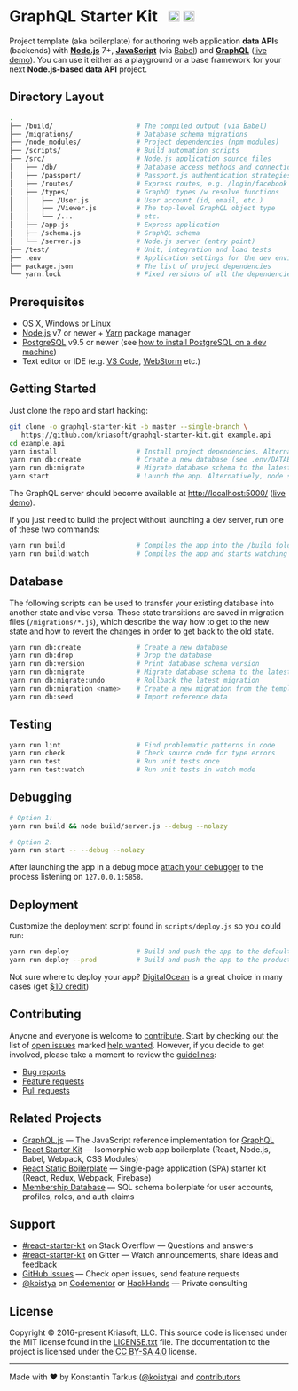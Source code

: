 # GraphQL Starter Kit &nbsp; <a href="https://github.com/kriasoft/graphql-starter-kit/stargazers"><img src="https://img.shields.io/github/stars/kriasoft/graphql-starter-kit.svg?style=social&label=Star&maxAge=3600" height="20"></a> <a href="https://twitter.com/ReactStarter"><img src="https://img.shields.io/twitter/follow/ReactStarter.svg?style=social&label=Follow&maxAge=3600" height="20"></a>

Project template (aka boilerplate) for authoring web application **data API**s (backends) with
**[Node.js][node]** 7+, **[JavaScript][js]** (via [Babel][babel]) and **[GraphQL][gql]**
([live demo][demo]). You can use it either as a playground or a base framework for your next
**Node.js-based data API** project.


## Directory Layout

```bash
.
├── /build/                     # The compiled output (via Babel)
├── /migrations/                # Database schema migrations
├── /node_modules/              # Project dependencies (npm modules)
├── /scripts/                   # Build automation scripts
├── /src/                       # Node.js application source files
│   ├── /db/                    # Database access methods and connection pooling
│   ├── /passport/              # Passport.js authentication strategies
│   ├── /routes/                # Express routes, e.g. /login/facebook
│   ├── /types/                 # GraphQL types /w resolve functions
│   │   ├── /User.js            # User account (id, email, etc.)
│   │   ├── /Viewer.js          # The top-level GraphQL object type
│   │   └── /...                # etc.
│   ├── /app.js                 # Express application
│   ├── /schema.js              # GraphQL schema
│   └── /server.js              # Node.js server (entry point)
├── /test/                      # Unit, integration and load tests
├── .env                        # Application settings for the dev environment
├── package.json                # The list of project dependencies
└── yarn.lock                   # Fixed versions of all the dependencies
```


## Prerequisites

* OS X, Windows or Linux
* [Node.js][node] v7 or newer + [Yarn][yarn] package manager
* [PostgreSQL][pg] v9.5 or newer (see [how to install PostgreSQL on a dev machine](https://devcenter.heroku.com/articles/heroku-postgresql#local-setup))
* Text editor or IDE (e.g. [VS Code][code], [WebStorm][wstorm] etc.)


## Getting Started

Just clone the repo and start hacking:

```bash
git clone -o graphql-starter-kit -b master --single-branch \
   https://github.com/kriasoft/graphql-starter-kit.git example.api
cd example.api
yarn install                    # Install project dependencies. Alternatively, npm install
yarn run db:create              # Create a new database (see .env/DATABASE_URL), or create it manually
yarn run db:migrate             # Migrate database schema to the latest version
yarn start                      # Launch the app. Alternatively, node scripts/start.js
```

The GraphQL server should become available at [http://localhost:5000/](http://localhost:5000/)
([live demo][demo]).

If you just need to build the project without launching a dev server, run one of these two commands:

```bash
yarn run build                  # Compiles the app into the /build folder
yarn run build:watch            # Compiles the app and starts watching for changes
```


## Database

The following scripts can be used to transfer your existing database into another state and vise
versa. Those state transitions are saved in migration files (`/migrations/*.js`), which describe
the way how to get to the new state and how to revert the changes in order to get back to the old
state.

```bash
yarn run db:create              # Create a new database
yarn run db:drop                # Drop the database
yarn run db:version             # Print database schema version
yarn run db:migrate             # Migrate database schema to the latest version
yarn run db:migrate:undo        # Rollback the latest migration
yarn run db:migration <name>    # Create a new migration from the template (see /migrations folder)
yarn run db:seed                # Import reference data
```


## Testing

```bash
yarn run lint                   # Find problematic patterns in code
yarn run check                  # Check source code for type errors
yarn run test                   # Run unit tests once
yarn run test:watch             # Run unit tests in watch mode
```


## Debugging

```bash
# Option 1:
yarn run build && node build/server.js --debug --nolazy

# Option 2:
yarn run start -- --debug --nolazy
```

After launching the app in a debug mode [attach your debugger](https://code.visualstudio.com/Docs/editor/debugging)
to the process listening on `127.0.0.1:5858`.


## Deployment

Customize the deployment script found in `scripts/deploy.js` so you could run:

```bash
yarn run deploy                 # Build and push the app to the default deployment slot, or...
yarn run deploy --prod          # Build and push the app to the production deployment slot
```

Not sure where to deploy your app? [DigitalOcean][do] is a great choice in many cases (get [$10 credit][do])


## Contributing

Anyone and everyone is welcome to [contribute](CONTRIBUTING.md). Start by checking out the list of
[open issues](https://github.com/kriasoft/graphql-starter-kit/issues) marked
[help wanted](https://github.com/kriasoft/graphql-starter-kit/issues?q=label:"help+wanted").
However, if you decide to get involved, please take a moment to review the [guidelines](CONTRIBUTING.md):

* [Bug reports](CONTRIBUTING.md#bugs)
* [Feature requests](CONTRIBUTING.md#features)
* [Pull requests](CONTRIBUTING.md#pull-requests)


## Related Projects

* [GraphQL.js](https://github.com/graphql/graphql-js) — The JavaScript reference implementation for [GraphQL](http://graphql.org/)
* [React Starter Kit](https://github.com/kriasoft/react-starter-kit) — Isomorphic web app boilerplate (React, Node.js, Babel, Webpack, CSS Modules)
* [React Static Boilerplate](https://github.com/kriasoft/react-static-boilerplate) — Single-page application (SPA) starter kit (React, Redux, Webpack, Firebase)
* [Membership Database](https://github.com/membership/membership.db) — SQL schema boilerplate for user accounts, profiles, roles, and auth claims


## Support

* [#react-starter-kit](http://stackoverflow.com/questions/tagged/react-starter-kit) on Stack Overflow — Questions and answers
* [#react-starter-kit](https://gitter.im/kriasoft/react-starter-kit) on Gitter — Watch announcements, share ideas and feedback
* [GitHub Issues](https://github.com/kriasoft/graphql-starter-kit/issues) — Check open issues, send feature requests
* [@koistya](https://twitter.com/koistya) on [Codementor](https://www.codementor.io/koistya) or [HackHands](https://hackhands.com/koistya/) — Private consulting


## License

Copyright © 2016-present Kriasoft, LLC. This source code is licensed under the MIT
license found in the [LICENSE.txt](https://github.com/kriasoft/graphql-starter-kit/blob/master/LICENSE.txt)
file. The documentation to the project is licensed under the
[CC BY-SA 4.0](http://creativecommons.org/licenses/by-sa/4.0/) license.


---
Made with ♥ by Konstantin Tarkus ([@koistya](https://twitter.com/koistya)) and [contributors](https://github.com/kriasoft/graphql-starter-kit/graphs/contributors)

[node]: https://nodejs.org
[js]: https://developer.mozilla.org/docs/Web/JavaScript
[babel]: http://babeljs.io/
[gql]: http://graphql.org/
[yarn]: https://yarnpkg.com
[demo]: https://www.reactstarterkit.com/graphql
[pg]: https://www.postgresql.org/
[do]: https://m.do.co/c/eef302dbae9f
[code]: https://code.visualstudio.com/
[wstorm]: https://www.jetbrains.com/webstorm/
